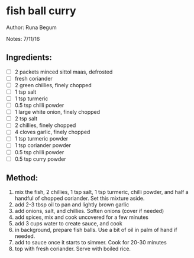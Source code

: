 # fish ball curry

Author: Runa Begum

Notes: 7/11/16

## Ingredients:
- [ ] 2 packets minced sittol maas, defrosted
- [ ] fresh coriander
- [ ] 2 green chillies, finely chopped
- [ ] 1 tsp salt
- [ ] 1 tsp turmeric
- [ ] 0.5 tsp chilli powder
- [ ] 1 large white onion, finely chopped
- [ ] 2 tsp salt
- [ ] 2 chillies, finely chopped
- [ ] 4 cloves garlic, finely chopped
- [ ] 1 tsp turmeric powder
- [ ] 1 tsp coriander powder
- [ ] 0.5 tsp chilli powder
- [ ] 0.5 tsp curry powder

## Method:
1. mix the fish, 2 chillies, 1 tsp salt, 1 tsp turmeric, chilli powder, and half a handful of chopped coriander. Set this mixture aside.
2. add 2-3 tbsp oil to pan and lightly brown garlic
3. add onions, salt, and chillies. Soften onions (cover if needed)
4. add spices, mix and cook uncovered for a few minutes
5. add 3 cups water to create sauce, and cook
6. in background, prepare fish balls. Use a bit of oil in palm of hand if needed.
7. add to sauce once it starts to simmer. Cook for 20-30 minutes
8. top with fresh coriander. Serve with boiled rice.